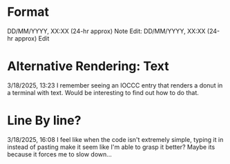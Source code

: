 # Format
DD/MM/YYYY, XX:XX (24-hr approx)
Note
Edit: DD/MM/YYYY, XX:XX (24-hr approx) 
Edit

# Alternative Rendering: Text
3/18/2025, 13:23
I remember seeing an IOCCC entry that renders a donut in a terminal with text.
Would be interesting to find out how to do that.

# Line By line?
3/18/2025, 16:08
I feel like when the code isn't extremely simple, typing it in instead of 
pasting make it seem like I'm able to grasp it better? Maybe its because it 
forces me to slow down...

